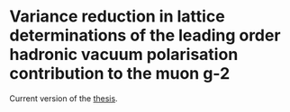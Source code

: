 # Variance reduction in lattice determinations of the leading order hadronic vacuum polarisation contribution to the muon g-2

Current version of the [thesis](https://github.com/chaoos/ethz-thesis/blob/master/build/thesis.pdf).
